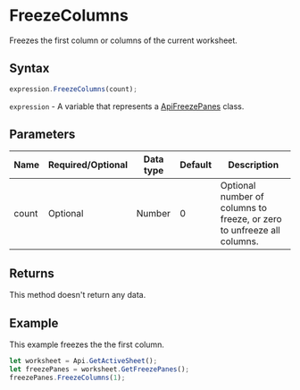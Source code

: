 # FreezeColumns

Freezes the first column or columns of the current worksheet.

## Syntax

```javascript
expression.FreezeColumns(count);
```

`expression` - A variable that represents a [ApiFreezePanes](../ApiFreezePanes.md) class.

## Parameters

| **Name** | **Required/Optional** | **Data type** | **Default** | **Description** |
| ------------- | ------------- | ------------- | ------------- | ------------- |
| count | Optional | Number | 0 | Optional number of columns to freeze, or zero to unfreeze all columns. |

## Returns

This method doesn't return any data.

## Example

This example freezes the the first column.

```javascript editor-
let worksheet = Api.GetActiveSheet();
let freezePanes = worksheet.GetFreezePanes();
freezePanes.FreezeColumns(1);
```
